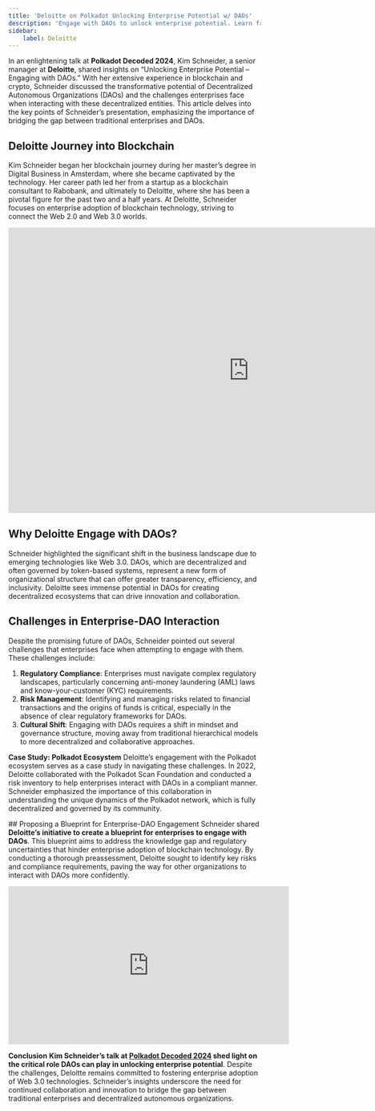 ```yaml
---
title: 'Deloitte on Polkadot Unlocking Enterprise Potential w/ DAOs'
description: 'Engage with DAOs to unlock enterprise potential. Learn from Deloitte Kim Schneider on overcoming regulatory and cultural challenges.'
sidebar:
    label: Deloitte
---
```

In an enlightening talk at **Polkadot Decoded 2024**, Kim Schneider, a senior manager at **Deloitte**, shared insights on “Unlocking Enterprise Potential – Engaging with DAOs.” With her extensive experience in blockchain and crypto, Schneider discussed the transformative potential of Decentralized Autonomous Organizations (DAOs) and the challenges enterprises face when interacting with these decentralized entities. This article delves into the key points of Schneider’s presentation, emphasizing the importance of bridging the gap between traditional enterprises and DAOs.

## Deloitte Journey into Blockchain
Kim Schneider began her blockchain journey during her master’s degree in Digital Business in Amsterdam, where she became captivated by the technology. Her career path led her from a startup as a blockchain consultant to Rabobank, and ultimately to Deloitte, where she has been a pivotal figure for the past two and a half years. At Deloitte, Schneider focuses on enterprise adoption of blockchain technology, striving to connect the Web 2.0 and Web 3.0 worlds.

<iframe allowfullscreen="allowfullscreen" frameborder="0" height="569" src="https://docs.google.com/presentation/d/e/2PACX-1vSNnSEXhmNj9GyrZkAz9aOM4brKnhweMIAdMNOoFXcUeEJFRq_svR8C-b8p14Mq0R9HHQ2FIPCVMLv-/embed?start=false&loop=false&delayms=60000" width="960"></iframe>

## Why Deloitte Engage with DAOs?
Schneider highlighted the significant shift in the business landscape due to emerging technologies like Web 3.0. DAOs, which are decentralized and often governed by token-based systems, represent a new form of organizational structure that can offer greater transparency, efficiency, and inclusivity. Deloitte sees immense potential in DAOs for creating decentralized ecosystems that can drive innovation and collaboration.

## Challenges in Enterprise-DAO Interaction
Despite the promising future of DAOs, Schneider pointed out several challenges that enterprises face when attempting to engage with them. These challenges include:
1. **Regulatory Compliance**: Enterprises must navigate complex regulatory landscapes, particularly concerning anti-money laundering (AML) laws and know-your-customer (KYC) requirements.
2. **Risk Management**: Identifying and managing risks related to financial transactions and the origins of funds is critical, especially in the absence of clear regulatory frameworks for DAOs.
3. **Cultural Shift**: Engaging with DAOs requires a shift in mindset and governance structure, moving away from traditional hierarchical models to more decentralized and collaborative approaches.

**Case Study: Polkadot Ecosystem**
Deloitte’s engagement with the Polkadot ecosystem serves as a case study in navigating these challenges. In 2022, Deloitte collaborated with the Polkadot Scan Foundation and conducted a risk inventory to help enterprises interact with DAOs in a compliant manner. Schneider emphasized the importance of this collaboration in understanding the unique dynamics of the Polkadot network, which is fully decentralized and governed by its community.

## Proposing a Blueprint for Enterprise-DAO Engagement
Schneider shared **Deloitte’s initiative to create a blueprint for enterprises to engage with DAOs**. This blueprint aims to address the knowledge gap and regulatory uncertainties that hinder enterprise adoption of blockchain technology. By conducting a thorough preassessment, Deloitte sought to identify key risks and compliance requirements, paving the way for other organizations to interact with DAOs more confidently.

<iframe allowfullscreen="allowfullscreen" frameborder="0" height="315" src="https://www.youtube.com/embed/M56lNFJhgpc?si=-FvPbpeKXy8rJO3o" title="YouTube video player" width="560"></iframe>

**Conclusion**
**Kim Schneider’s talk at [Polkadot Decoded 2024](https://dablock.com/web3-events/polkadot-decoded/) shed light on the critical role DAOs can play in unlocking enterprise potential**. Despite the challenges, Deloitte remains committed to fostering enterprise adoption of Web 3.0 technologies. Schneider’s insights underscore the need for continued collaboration and innovation to bridge the gap between traditional enterprises and decentralized autonomous organizations.